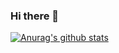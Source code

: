 ### Hi there 👋


[![Anurag's github stats](https://github-readme-stats.vercel.app/api?username=gustavo-mendel&theme=algolia&show_icons=true)](https://github.com/anuraghazra/github-readme-stats)

<!--
**gustavo-mendel/gustavo-mendel** is a ✨ _special_ ✨ repository because its `README.md` (this file) appears on your GitHub profile.

Here are some ideas to get you started:

- 🔭 I’m currently working on ...
- 🌱 I’m currently learning ...
- 👯 I’m looking to collaborate on ...
- 🤔 I’m looking for help with ...
- 💬 Ask me about ...
- 📫 How to reach me: ...
- 😄 Pronouns: ...
- ⚡ Fun fact: ...
-->
